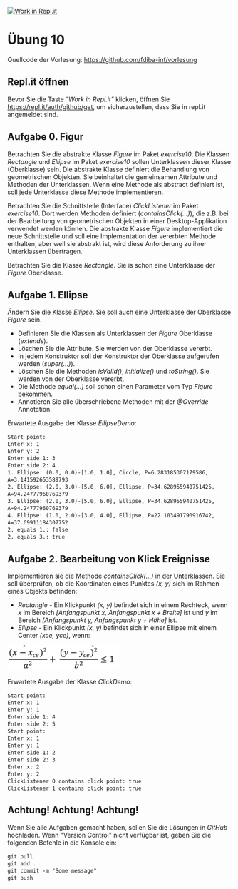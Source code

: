 [![Work in Repl.it](https://classroom.github.com/assets/work-in-replit-14baed9a392b3a25080506f3b7b6d57f295ec2978f6f33ec97e36a161684cbe9.svg)](https://classroom.github.com/online_ide?assignment_repo_id=3752372&assignment_repo_type=AssignmentRepo)
# Übung 10
Quellcode der Vorlesung: https://github.com/fdiba-inf/vorlesung
## Repl.it öffnen
Bevor Sie die Taste _"Work in Repl.it"_ klicken, öffnen Sie https://repl.it/auth/github/get, um sicherzustellen, dass Sie in repl.it angemeldet sind.
## Aufgabe 0. Figur
Betrachten Sie die abstrakte Klasse _Figure_ im Paket _exercise10_. 
Die Klassen _Rectangle_ und _Ellipse_ im Paket _exercise10_ sollen Unterklassen dieser Klasse (Oberklasse) sein. 
Die abstrakte Klasse definiert die Behandlung von geometrischen Objekten. 
Sie beinhaltet die gemeinsamen Attribute und Methoden der Unterklassen.
Wenn eine Methode als abstract definiert ist, soll jede Unterklasse diese Methode implementieren.

Betrachten Sie die Schnittstelle (Interface) _ClickListener_ im Paket _exercise10_. 
Dort werden Methoden definiert (_containsClick(...)_), die z.B. bei der Bearbeitung von geometrischen Objekten in einer Desktop-Applikation verwendet werden können. 
Die abstrakte Klasse _Figure_ implementiert die neue Schnittstelle und soll eine Implementation der vererbten Methode enthalten, 
aber weil sie abstrakt ist, wird diese Anforderung zu ihrer Unterklassen übertragen.

Betrachten Sie die Klasse _Rectangle_. Sie is schon eine Unterklasse der _Figure_ Oberklasse.
## Aufgabe 1. Ellipse
Ändern Sie die Klasse _Ellipse_. Sie soll auch eine Unterklasse der Oberklasse _Figure_ sein.
* Definieren Sie die Klassen als Unterklassen der _Figure_ Oberklasse (_extends_).
* Löschen Sie die Attribute. Sie werden von der Oberklasse vererbt.
* In jedem Konstruktor soll der Konstruktor der Oberklasse aufgerufen werden (_super(...)_).
* Löschen Sie die Methoden _isValid()_, _initialize()_ und _toString()_. Sie werden von der Oberklasse vererbt.
* Die Methode _equal(...)_ soll schon einen Parameter vom Typ _Figure_ bekommen.
* Annotieren Sie alle überschriebene Methoden mit der _@Override_ Annotation.

Erwartete Ausgabe der Klasse _EllipseDemo_:
``` 
Start point: 
Enter x: 1
Enter y: 2
Enter side 1: 3
Enter side 2: 4
1. Ellipse: (0.0, 0.0)-[1.0, 1.0], Circle, P=6.283185307179586, A=3.141592653589793
2. Ellipse: (2.0, 3.0)-[5.0, 6.0], Ellipse, P=34.628955940751425, A=94.24777960769379
3. Ellipse: (2.0, 3.0)-[5.0, 6.0], Ellipse, P=34.628955940751425, A=94.24777960769379
4. Ellipse: (1.0, 2.0)-[3.0, 4.0], Ellipse, P=22.103491790916742, A=37.69911184307752
2. equals 1.: false
2. equals 3.: true
``` 
## Aufgabe 2. Bearbeitung von Klick Ereignisse
Implementieren sie die Methode _containsClick(...)_ in der Unterklassen. Sie soll überprüfen, ob die Koordinaten eines Punktes _(x, y)_ sich im Rahmen eines Objekts befinden:
* _Rectangle_ - Ein Klickpunkt _(x, y)_ befindet sich in einem Rechteck, wenn _x_ im Bereich _[Anfangspunkt x, Anfangspunkt x + Breite]_ ist und _y_ im Bereich _[Anfangspunkt y, Anfangspunkt y + Höhe]_ ist.
* _Ellipse_ - Ein Klickpunkt _(x, y)_ befindet sich in einer Ellipse mit einem Center _(xce, yce)_, wenn:

<img src="https://github.com/fdiba-inf/vorlesung/raw/master/images/exercise10/ellipse-click.png" width="250">

Erwartete Ausgabe der Klasse _ClickDemo_:
``` 
Start point: 
Enter x: 1
Enter y: 1
Enter side 1: 4
Enter side 2: 5
Start point: 
Enter x: 1
Enter y: 1
Enter side 1: 2
Enter side 2: 3
Enter x: 2
Enter y: 2
ClickListener 0 contains click point: true
ClickListener 1 contains click point: true
``` 
## Achtung! Achtung! Achtung!
Wenn Sie alle Aufgaben gemacht haben, sollen Sie die Lösungen in _GitHub_ hochladen. 
Wenn "Version Control" nicht verfügbar ist, geben Sie die folgenden Befehle in die Konsole ein:
``` 
git pull
git add .
git commit -m "Some message"
git push
``` 
